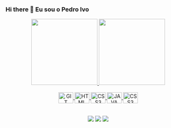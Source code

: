 ### Hi there 🍕 Eu sou o Pedro Ivo

<!-- GIT para status - https://github.com/anuraghazra/github-readme-stats -->
<div align="center">
  <a href="https://github.com/pivonogueira">
  <img height="180em" src="https://github-readme-stats.vercel.app/api?username=pivonogueira&show_icons=true&theme=github_dark&include_all_commits=true&count_private=true"/>
  <img height="180em" src="https://github-readme-stats.vercel.app/api/top-langs/?username=pivonogueira&layout=compact&langs_count=7&theme=github_dark"/>
</div>

<!-- Div com os icones de tecnologias -->
<div align="center" style="display: inline_block"><br>
  <img align="center" alt="GIT" height="30" width="40" src="https://cdn.jsdelivr.net/gh/devicons/devicon/icons/git/git-original.svg" />
    <img align="center" alt="HTML" height="30" width="40" src="https://cdn.jsdelivr.net/gh/devicons/devicon/icons/html5/html5-original.svg" />
    <img align="center" alt="CSS3" height="30" width="40" src="https://cdn.jsdelivr.net/gh/devicons/devicon/icons/css3/css3-original.svg" />
  <img align="center" alt="JAVA" height="30" width="40" src="https://cdn.jsdelivr.net/gh/devicons/devicon/icons/java/java-original.svg" />
      <img align="center" alt="CSS3" height="30" width="40" src="https://cdn.jsdelivr.net/gh/devicons/devicon/icons/javascript/javascript-original.svg" />
</div>
<br></br>
<div align="center"> 
  <a href="https://www.instagram.com/p_ivonogueira" target="_blank"><img src="https://img.shields.io/badge/Instagram-E4405F?style=for-the-badge&logo=instagram&logoColor=white" target="_blank"></a>
  <a href = "mailto:p_ivonogueira@hotmail.com"><img src="https://img.shields.io/badge/Gmail-D14836?style=for-the-badge&logo=gmail&logoColor=white" target="_blank"></a>
  <a href="https://www.linkedin.com/in/pivonogueira/" target="_blank"><img src="https://img.shields.io/badge/LinkedIn-0077B5?style=for-the-badge&logo=linkedin&logoColor=white" target="_blank"></a> 
</div>







